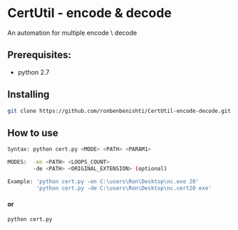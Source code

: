 # CertUtil - encode & decode
An automation for multiple encode \ decode

## Prerequisites: ##
* python 2.7
  
## Installing ##
```sh
git clone https://github.com/ronbenbenishti/CertUtil-encode-decode.git
```

## How to use ##
```sh
Syntax: python cert.py <MODE> <PATH> <PARAM1>

MODES:  -en <PATH> <LOOPS_COUNT>
        -de <PATH> <ORIGINAL_EXTENSION> (optional)

Example: 'python cert.py -en C:\users\Ron\Desktop\nc.exe 20'
         'python cert.py -de C:\users\Ron\Desktop\nc.cert20 exe'
```
#### or
```sh
python cert.py
```
